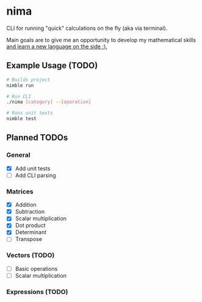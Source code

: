 # nima
CLI for running "quick" calculations on the fly (aka via terminal).

Main goals are to give me an opportunity to develop my mathematical skills [and learn a new language on the side :).](https://nim-lang.org/docs/manual.html)

## Example Usage (TODO)
```bash
# Builds project
nimble run

# Run CLI
./nima [category] --[operation]

# Runs unit tests
nimble test
```

## Planned TODOs
### General
- [x] Add unit tests
- [ ] Add CLI parsing

### Matrices
- [x] Addition
- [x] Subtraction
- [x] Scalar multiplication
- [x] Dot product
- [x] Determinant
- [ ] Transpose

### Vectors (TODO)
- [ ] Basic operations
- [ ] Scalar multiplication

### Expressions (TODO)
